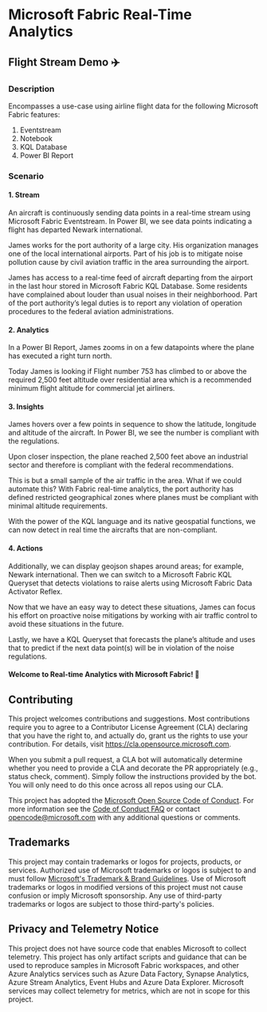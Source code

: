 # Microsoft Fabric Real-Time Analytics 

## Flight Stream Demo ✈️

### Description
Encompasses a use-case using airline flight data for the following Microsoft Fabric features: 
1. Eventstream 
2. Notebook
3. KQL Database
4. Power BI Report

### Scenario 

#### 1. Stream
An aircraft is continuously sending data points in a real-time stream using Microsoft Fabric Eventstream. In Power BI, we see data points indicating a flight has departed Newark international.

James works for the port authority of a large city. His organization manages one of the local international airports. Part of his job is to mitigate noise pollution cause by civil aviation traffic in the area surrounding the airport.

James has access to a real-time feed of aircraft departing from the airport in the last hour stored in Microsoft Fabric KQL Database. Some residents have complained about louder than usual noises in their neighborhood. Part of the port authority’s legal duties is to report any violation of operation procedures to the federal aviation administrations.

#### 2. Analytics

In a Power BI Report, James zooms in on a few datapoints where the plane has executed a right turn north.

Today James is looking if Flight number 753 has climbed to or above the required 2,500 feet altitude over residential area which is a recommended minimum flight altitude for commercial jet airliners.

#### 3. Insights

James hovers over a few points in sequence to show the latitude, longitude and altitude of the aircraft. In Power BI, we see the number is compliant with the regulations.

Upon closer inspection, the plane reached 2,500 feet above an industrial sector and therefore is compliant with the federal recommendations.

This is but a small sample of the air traffic in the area. What if we could automate this? With Fabric real-time analytics, the port authority has defined restricted geographical zones where planes must be compliant with minimal altitude requirements.

With the power of the KQL language and its native geospatial functions, we can now detect in real time the aircrafts that are non-compliant.

#### 4. Actions

Additionally, we can display geojson shapes around areas; for example, Newark international. Then we can switch to a Microsoft Fabric KQL Queryset that detects violations to raise alerts using Microsoft Fabric Data Activator Reflex.

Now that we have an easy way to detect these situations, James can focus his effort on proactive noise mitigations by working with air traffic control to avoid these situations in the future.

Lastly, we have a KQL Queryset that forecasts the plane’s altitude and uses that to predict if the next data point(s) will be in violation of the noise regulations.

#### Welcome to Real-time Analytics with Microsoft Fabric! 💚

## Contributing

This project welcomes contributions and suggestions.  Most contributions require you to agree to a
Contributor License Agreement (CLA) declaring that you have the right to, and actually do, grant us
the rights to use your contribution. For details, visit https://cla.opensource.microsoft.com.

When you submit a pull request, a CLA bot will automatically determine whether you need to provide
a CLA and decorate the PR appropriately (e.g., status check, comment). Simply follow the instructions
provided by the bot. You will only need to do this once across all repos using our CLA.

This project has adopted the [Microsoft Open Source Code of Conduct](https://opensource.microsoft.com/codeofconduct/).
For more information see the [Code of Conduct FAQ](https://opensource.microsoft.com/codeofconduct/faq/) or
contact [opencode@microsoft.com](mailto:opencode@microsoft.com) with any additional questions or comments.

## Trademarks

This project may contain trademarks or logos for projects, products, or services. Authorized use of Microsoft 
trademarks or logos is subject to and must follow 
[Microsoft's Trademark & Brand Guidelines](https://www.microsoft.com/en-us/legal/intellectualproperty/trademarks/usage/general).
Use of Microsoft trademarks or logos in modified versions of this project must not cause confusion or imply Microsoft sponsorship.
Any use of third-party trademarks or logos are subject to those third-party's policies.

## Privacy and Telemetry Notice 

This project does not have source code that enables Microsoft to collect telemetry. This project has only artifact scripts and guidance that can be used to reproduce samples in Microsoft Fabric workspaces, and other Azure Analytics services such as Azure Data Factory, Synapse Analytics, Azure Stream Analytics, Event Hubs and Azure Data Explorer. Microsoft services may collect telemetry for metrics, which are not in scope for this project.

